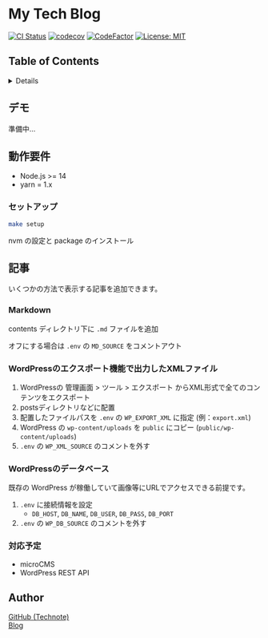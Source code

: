 # My Tech Blog

[![CI Status](https://github.com/technote-space/nextjs-blog/workflows/CI/badge.svg)](https://github.com/technote-space/nextjs-blog/actions)
[![codecov](https://codecov.io/gh/technote-space/nextjs-blog/branch/main/graph/badge.svg)](https://codecov.io/gh/technote-space/nextjs-blog)
[![CodeFactor](https://www.codefactor.io/repository/github/technote-space/nextjs-blog/badge)](https://www.codefactor.io/repository/github/technote-space/nextjs-blog)
[![License: MIT](https://img.shields.io/badge/License-MIT-blue.svg)](https://github.com/technote-space/nextjs-blog/blob/main/LICENSE)

## Table of Contents

<!-- START doctoc generated TOC please keep comment here to allow auto update -->
<!-- DON'T EDIT THIS SECTION, INSTEAD RE-RUN doctoc TO UPDATE -->
<details>
<summary>Details</summary>

- [デモ](#%E3%83%87%E3%83%A2)
- [動作要件](#%E5%8B%95%E4%BD%9C%E8%A6%81%E4%BB%B6)
  - [セットアップ](#%E3%82%BB%E3%83%83%E3%83%88%E3%82%A2%E3%83%83%E3%83%97)
- [記事](#%E8%A8%98%E4%BA%8B)
  - [Markdown](#markdown)
  - [WordPressのエクスポート機能で出力したXMLファイル](#wordpress%E3%81%AE%E3%82%A8%E3%82%AF%E3%82%B9%E3%83%9D%E3%83%BC%E3%83%88%E6%A9%9F%E8%83%BD%E3%81%A7%E5%87%BA%E5%8A%9B%E3%81%97%E3%81%9Fxml%E3%83%95%E3%82%A1%E3%82%A4%E3%83%AB)
  - [WordPressのデータベース](#wordpress%E3%81%AE%E3%83%87%E3%83%BC%E3%82%BF%E3%83%99%E3%83%BC%E3%82%B9)
  - [対応予定](#%E5%AF%BE%E5%BF%9C%E4%BA%88%E5%AE%9A)
- [Author](#author)

*generated with [TOC Generator](https://github.com/technote-space/toc-generator)*

</details>
<!-- END doctoc generated TOC please keep comment here to allow auto update -->

## デモ

準備中...

## 動作要件

- Node.js >= 14
- yarn = 1.x

### セットアップ
   ```bash
   make setup
   ```

nvm の設定と package のインストール

## 記事

いくつかの方法で表示する記事を追加できます。

### Markdown

contents ディレクトリ下に `.md` ファイルを追加

オフにする場合は `.env` の `MD_SOURCE` をコメントアウト

### WordPressのエクスポート機能で出力したXMLファイル

1. WordPressの 管理画面 > ツール > エクスポート からXML形式で全てのコンテンツをエクスポート
2. postsディレクトリなどに配置
3. 配置したファイルパスを `.env` の `WP_EXPORT_XML` に指定 (例：`export.xml`)
4. WordPress の `wp-content/uploads` を `public` にコピー (`public/wp-content/uploads`)
5. `.env` の `WP_XML_SOURCE` のコメントを外す

### WordPressのデータベース

既存の WordPress が稼働していて画像等にURLでアクセスできる前提です。

1. `.env` に接続情報を設定
   * `DB_HOST`, `DB_NAME`, `DB_USER`, `DB_PASS`, `DB_PORT`
2. `.env` の `WP_DB_SOURCE` のコメントを外す

### 対応予定

* microCMS
* WordPress REST API

## Author

[GitHub (Technote)](https://github.com/technote-space)  
[Blog](https://technote.space)
